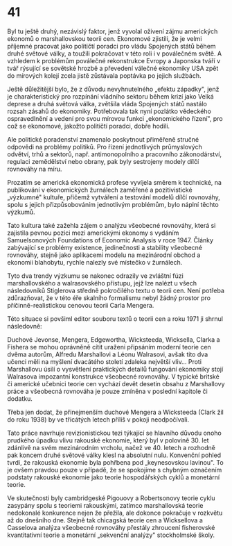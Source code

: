 # 41

Byl tu ještě druhý, nezávislý faktor, jenž vyvolal oživení zájmu amerických ekonomů o marshallovskou teorii cen. Ekonomové zjistili, že je velmi příjemné pracovat jako političtí poradci pro vládu Spojených států během druhé světové války, a toužili pokračovat v této roli i v poválečném světě. A vzhledem k problémům poválečné rekonstrukce Evropy a Japonska tváří v tvář rýsující se sovětské hrozbě a převedení válečné ekonomiky USA zpět do mírových kolejí zcela jistě zůstávala poptávka po jejich službách.

Ještě důležitější bylo, že z důvodu nevyhnutelného „efektu západky", jenž je charakteristický pro rozpínání vládního sektoru během krizí jako Velká deprese a druhá světová válka, zvětšila vláda Spojených států nastálo rozsah zásahů do ekonomiky. Potřebovala tak nyní pozlátko vědeckého ospravedlnění a vedení pro svou mírovou funkci „ekonomického řízení", pro což se ekonomové, jakožto političtí poradci, dobře hodili.

Ale politické poradenství znamenalo poskytnout přiměřeně stručné odpovědi na problémy politiků. Pro řízení jednotlivých průmyslových odvětví, trhů a sektorů, např. antimonopolního a pracovního zákonodárství, regulaci zemědělství nebo obrany, pak byly sestrojeny modely dílčí rovnováhy na míru.

Prozatím se americká ekonomická profese vyvíjela směrem k technické, na publikování v ekonomických žurnálech zaměřené a pozitivistické „výzkumné" kultuře, přičemž vytváření a testování modelů dílčí rovnováhy, spolu s jejich přizpůsobováním jednotlivým problémům, bylo náplní těchto výzkumů.

Tato kultura také zažehla zájem o analýzu všeobecné rovnováhy, která si zajistila pevnou pozici mezi americkými ekonomy s vydáním Samuelsonových Foundations of Economic Analysis v roce 1947. Články zabývající se problémy existence, jedinečnosti a stability všeobecné rovnováhy, stejně jako aplikacemi modelu na mezinárodní obchod a ekonomii blahobytu, rychle nalezly své místečko v žurnálech.

Tyto dva trendy výzkumu se nakonec odrazily ve zvláštní fúzi marshallovského a walrasovského přístupu, jejž lze nalézt u všech následovníků Stiglerova středně pokročilého textu o teorii cen. Není potřeba zdůrazňovat, že v této éře skalního formalismu nebyl žádný prostor pro příčinně-realistickou cenovou teorii Carla Mengera.

Této situace si povšiml editor souboru textů o teorii cen a roku 1971 ji shrnul následovně:

Duchové Jevonse, Mengera, Edgewortha, Wicksteeda, Wicksella, Clarka a Fishera se mohou oprávněně cítit uraženi připsáním moderní teorie cen dvěma autorům, Alfredu Marshallovi a Léonu Walrasovi, avšak tito dva učenci měli na myšlení dvacátého století zdaleka největší vliv… Proti Marshallovu úsilí o vysvětlení praktických detailů fungování ekonomiky stojí Walrasova impozantní konstrukce všeobecné rovnováhy. V typické britské či americké učebnici teorie cen vychází devět desetin obsahu z Marshallovy práce a všeobecná rovnováha je pouze zmíněna v poslední kapitole či dodatku.

Třeba jen dodat, že přinejmenším duchové Mengera a Wicksteeda (Clark žil do roku 1938) by ve třicátých letech příliš v pokoji neodpočívali.

Tato práce navrhuje revizionistickou tezi týkající se hlavního důvodu onoho prudkého úpadku vlivu rakouské ekonomie, který byl v polovině 30. let zdánlivě na svém mezinárodním vrcholu, načež ve 40. letech a rozhodně pak koncem druhé světové války klesl na absolutní nulu. Konvenční pohled tvrdí, že rakouská ekonomie byla pohřbena pod „keynesovskou lavinou". To je ovšem pravdou pouze v případě, že se spokojíme s chybným označením podstaty rakouské ekonomie jako teorie hospodářských cyklů a monetární teorie.

Ve skutečnosti byly cambridgeské Pigouovy a Robertsonovy teorie cyklu zasypány spolu s teoriemi rakouskými, zatímco marshallovská teorie nedokonalé konkurence nejen že přežila, ale dokonce pokračuje v rozkvětu až do dnešního dne. Stejně tak chicagská teorie cen a Wicksellova a Casselova analýza všeobecné rovnováhy přestály zhroucení fisherovské kvantitativní teorie a monetární „sekvenční analýzy" stockholmské školy.